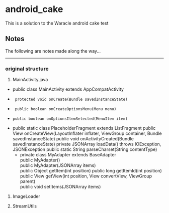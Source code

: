# android_cake

This is a solution to the Waracle android cake test


## Notes
The following are notes made along the way...

---

### original structure

1. MainActivity.java
* public class MainActivity extends AppCompatActivity    
*      protected void onCreate(Bundle savedInstanceState)  
*      public boolean onCreateOptionsMenu(Menu menu) 
*	  public boolean onOptionsItemSelected(MenuItem item)  
* public static class PlaceholderFragment extends ListFragment
      public View onCreateView(LayoutInflater inflater, ViewGroup container, Bundle savedInstanceState) 
              public void onActivityCreated(Bundle savedInstanceState)
        private JSONArray loadData() throws IOException, JSONException
                public static String parseCharset(String contentType) 
  *  private class MyAdapter extends BaseAdapter   
                public MyAdapter()   
            public MyAdapter(JSONArray items)  
            public Object getItem(int position)
            public long getItemId(int position) 
            public View getView(int position, View convertView, ViewGroup parent)  
                        public void setItems(JSONArray items) 
  
  
  
   
1. ImageLoader

1. StreamUtils


	